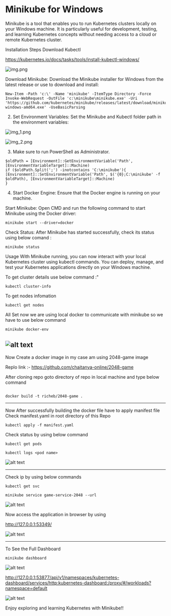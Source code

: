 
# Minikube for Windows


Minikube is a tool that enables you to run Kubernetes clusters locally on your Windows machine. It is particularly useful for development, testing, and learning Kubernetes concepts without needing access to a cloud or remote Kubernetes cluster.

Installation Steps
Download Kubectl

https://kubernetes.io/docs/tasks/tools/install-kubectl-windows/

![img.png](img.png)

Download Minikube:
Download the Minikube installer for Windows from the latest release or use   to download and install:


```
New-Item -Path 'c:\' -Name 'minikube' -ItemType Directory -Force
Invoke-WebRequest -OutFile 'c:\minikube\minikube.exe' -Uri 'https://github.com/kubernetes/minikube/releases/latest/download/minikube-windows-amd64.exe' -UseBasicParsing
```

2) Set Environment Variables:
Set the Minikube and Kubectl  folder path in the environment variables:

![img_1.png](img_1.png)

![img_2.png](img_2.png)


 
 
3) Make sure to run PowerShell as Administrator.
```
$oldPath = [Environment]::GetEnvironmentVariable('Path', [EnvironmentVariableTarget]::Machine)
if ($oldPath.Split(';') -inotcontains 'C:\minikube'){
[Environment]::SetEnvironmentVariable('Path', $('{0};C:\minikube' -f $oldPath), [EnvironmentVariableTarget]::Machine)
}
```

4) Start Docker Engine:
Ensure that the Docker engine is running on your machine.

Start Minikube:
Open CMD and run the following command to start Minikube using the Docker driver:
```
minikube start --driver=docker
```
Check Status:
After Minikube has started successfully, check its status using below comand : 
```
minikube status
```
Usage
With Minikube running, you can now interact with your local Kubernetes cluster using kubectl commands. You can deploy, manage, and test your Kubernetes applications directly on your Windows machine.

To get cluster details use below command :"

```
kubectl cluster-info
```

To get nodes infomation

```
kubectl get nodes
```


All Set now we are using local docker to communicate with minikube so we have to use below command

```
minikube docker-env
```


![alt text](image-1.png)
--------------------------------


Now Create a docker image in my case am using 2048-game image 

Replo link :- https://github.com/chaitanya-online/2048-game

After cloning repo goto directory of repo in local machine and type below command

```

docker build -t richeb/2048-game .
```

----------------------------------

Now After successfully building the docker file have to apply manifest file
Check manifest.yaml in root directory of this Repo


```
kubectl apply -f manifest.yaml
```



Check status by using  below command

```
kubectl get pods
```

```
kubectl logs <pod name>
```

![alt text](image-2.png)

----------------------------------

Check ip by using  below commands

```
kubectl get svc
```

```
minikube service game-service-2048 --url
```

![alt text](image-3.png)

Now access the application in browser by using

http://127.0.0.1:53349/

![alt text](image-5.png)

--------------


To See the Full Dashboard

```
minikube dashboard
```


![alt text](image-4.png)

http://127.0.0.1:53877/api/v1/namespaces/kubernetes-dashboard/services/http:kubernetes-dashboard:/proxy/#/workloads?namespace=default

![alt text](image-6.png)



Enjoy exploring and learning Kubernetes with Minikube!!
